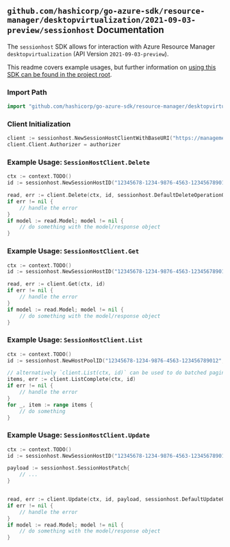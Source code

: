 
## `github.com/hashicorp/go-azure-sdk/resource-manager/desktopvirtualization/2021-09-03-preview/sessionhost` Documentation

The `sessionhost` SDK allows for interaction with Azure Resource Manager `desktopvirtualization` (API Version `2021-09-03-preview`).

This readme covers example usages, but further information on [using this SDK can be found in the project root](https://github.com/hashicorp/go-azure-sdk/tree/main/docs).

### Import Path

```go
import "github.com/hashicorp/go-azure-sdk/resource-manager/desktopvirtualization/2021-09-03-preview/sessionhost"
```


### Client Initialization

```go
client := sessionhost.NewSessionHostClientWithBaseURI("https://management.azure.com")
client.Client.Authorizer = authorizer
```


### Example Usage: `SessionHostClient.Delete`

```go
ctx := context.TODO()
id := sessionhost.NewSessionHostID("12345678-1234-9876-4563-123456789012", "example-resource-group", "hostPoolValue", "sessionHostValue")

read, err := client.Delete(ctx, id, sessionhost.DefaultDeleteOperationOptions())
if err != nil {
	// handle the error
}
if model := read.Model; model != nil {
	// do something with the model/response object
}
```


### Example Usage: `SessionHostClient.Get`

```go
ctx := context.TODO()
id := sessionhost.NewSessionHostID("12345678-1234-9876-4563-123456789012", "example-resource-group", "hostPoolValue", "sessionHostValue")

read, err := client.Get(ctx, id)
if err != nil {
	// handle the error
}
if model := read.Model; model != nil {
	// do something with the model/response object
}
```


### Example Usage: `SessionHostClient.List`

```go
ctx := context.TODO()
id := sessionhost.NewHostPoolID("12345678-1234-9876-4563-123456789012", "example-resource-group", "hostPoolValue")

// alternatively `client.List(ctx, id)` can be used to do batched pagination
items, err := client.ListComplete(ctx, id)
if err != nil {
	// handle the error
}
for _, item := range items {
	// do something
}
```


### Example Usage: `SessionHostClient.Update`

```go
ctx := context.TODO()
id := sessionhost.NewSessionHostID("12345678-1234-9876-4563-123456789012", "example-resource-group", "hostPoolValue", "sessionHostValue")

payload := sessionhost.SessionHostPatch{
	// ...
}


read, err := client.Update(ctx, id, payload, sessionhost.DefaultUpdateOperationOptions())
if err != nil {
	// handle the error
}
if model := read.Model; model != nil {
	// do something with the model/response object
}
```
